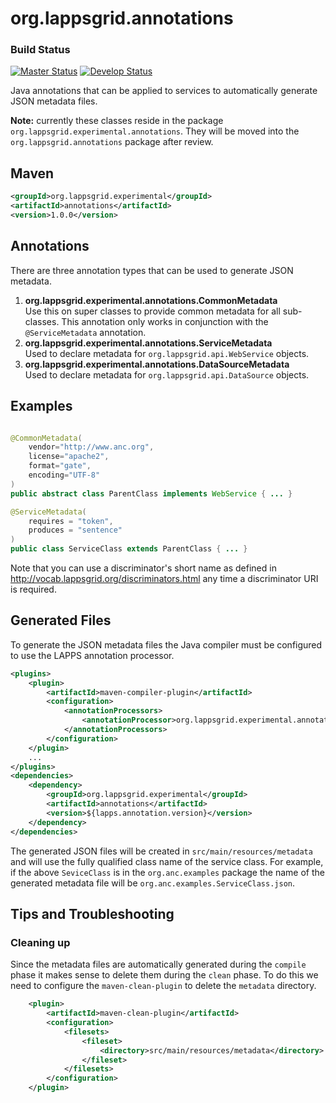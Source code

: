 org.lappsgrid.annotations
=========================

### Build Status

[![Master Status](http://grid.anc.org:9080/travis/svg/oanc/org.lappsgrid.annotations?branch=master)](https://travis-ci.org/oanc/org.lappsgrid.annotations)
[![Develop Status](http://grid.anc.org:9080/travis/svg/oanc/org.lappsgrid.annotations?branch=develop)](https://travis-ci.org/oanc/org.lappsgrid.annotations)


Java annotations that can be applied to services to automatically generate JSON metadata files.

<b color='red'>Note:</b> currently these classes reside in the package 
`org.lappsgrid.experimental.annotations`. They will be
moved into the `org.lappsgrid.annotations` package after review.

## Maven

```xml
<groupId>org.lappsgrid.experimental</groupId>
<artifactId>annotations</artifactId>
<version>1.0.0</version>
```

## Annotations

There are three annotation types that can be used to generate JSON metadata.

1. **org.lappsgrid.experimental.annotations.CommonMetadata**<br/>
Use this on super classes to provide common metadata for all sub-classes. This annotation
only works in conjunction with the `@ServiceMetadata` annotation.
1. **org.lappsgrid.experimental.annotations.ServiceMetadata**<br/>
Used to declare metadata for `org.lappsgrid.api.WebService` objects.
1. **org.lappsgrid.experimental.annotations.DataSourceMetadata**<br/>
Used to declare metadata for `org.lappsgrid.api.DataSource` objects.

## Examples

```java

@CommonMetadata(
    vendor="http://www.anc.org",
    license="apache2",
    format="gate",
    encoding="UTF-8"
)
public abstract class ParentClass implements WebService { ... }

@ServiceMetadata(
    requires = "token",
    produces = "sentence"
)
public class ServiceClass extends ParentClass { ... }
```
Note that you can use a discriminator's short name as defined in
http://vocab.lappsgrid.org/discriminators.html any time a discriminator
URI is required.

## Generated Files

To generate the JSON metadata files the Java compiler must be configured to use the
LAPPS annotation processor.

```xml
<plugins>
    <plugin>
        <artifactId>maven-compiler-plugin</artifactId>
        <configuration>
            <annotationProcessors>
                <annotationProcessor>org.lappsgrid.experimental.annotation.processing.MetadataProcessor</annotationProcessor>
            </annotationProcessors>
        </configuration>
    </plugin>
    ...
</plugins>
<dependencies>
    <dependency>
        <groupId>org.lappsgrid.experimental</groupId>
        <artifactId>annotations</artifactId>
        <version>${lapps.annotation.version}</version>
    </dependency>
</dependencies>
```

The generated JSON files will be created in `src/main/resources/metadata` and will use
the fully qualified class name of the service class. For example, if the above `SeviceClass`
is in the `org.anc.examples` package the name of the generated metadata file will be
`org.anc.examples.ServiceClass.json`.

## Tips and Troubleshooting

### Cleaning up

Since the metadata files are automatically generated during the `compile`
 phase it makes sense to delete them during the `clean` phase. To do this 
 we need to configure the `maven-clean-plugin` to delete the `metadata`
 directory.
 
```xml
    <plugin>
        <artifactId>maven-clean-plugin</artifactId>
        <configuration>
            <filesets>
                <fileset>
                    <directory>src/main/resources/metadata</directory>
                </fileset>
            </filesets>
        </configuration>
    </plugin>
```
